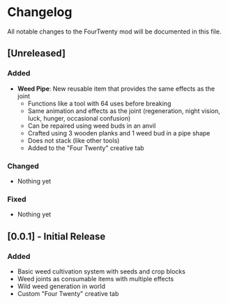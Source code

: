 # Changelog

All notable changes to the FourTwenty mod will be documented in this file.

## [Unreleased]

### Added
- **Weed Pipe**: New reusable item that provides the same effects as the joint
  - Functions like a tool with 64 uses before breaking
  - Same animation and effects as the joint (regeneration, night vision, luck, hunger, occasional confusion)
  - Can be repaired using weed buds in an anvil
  - Crafted using 3 wooden planks and 1 weed bud in a pipe shape
  - Does not stack (like other tools)
  - Added to the "Four Twenty" creative tab

### Changed
- Nothing yet

### Fixed
- Nothing yet

## [0.0.1] - Initial Release

### Added
- Basic weed cultivation system with seeds and crop blocks
- Weed joints as consumable items with multiple effects
- Wild weed generation in world
- Custom "Four Twenty" creative tab